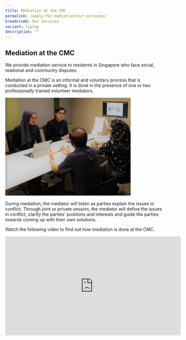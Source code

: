 ```yaml
---
title: Mediation at the CMC
permalink: /apply-for-mediation/our-services/
breadcrumb: Our Services
variant: tiptap
description: ""
---
```

<h2>Mediation at the CMC</h2>
<p>We provide mediation service to residents in Singapore who face social,
relational and community disputes.</p>
<p>Mediation at the CMC is an informal and voluntary process that is conducted
in a private setting. It is done in the presence of one or two professionally
trained volunteer mediators.</p>
<div class="isomer-image-wrapper">
<img style="width: 400px" height="auto" width="100%" title="Mediation at the CMC" alt="Mediation at the CMC" src="/images/1540190834687.jpg">
</div>
<p>During mediation, the mediator will listen as parties explain the issues
in conflict. Through joint or private session, the mediator will define
the issues in conflict, clarify the parties’ positions and interests and
guide the parties towards coming up with their own solutions.</p>
<p></p>
<p>Watch the following video to find out how mediation is done at the CMC.</p>
<div class="iframe-wrapper">
<iframe height="315" width="560" allowfullscreen="true" frameborder="0" src="https://www.youtube.com/embed/dxFeDOSdi6E?si=WGJAMRyeMN_oWQ15"></iframe>
</div>
<p></p>
<p></p>
<p></p>
<p></p>